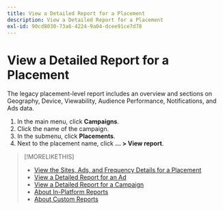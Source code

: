 ```yaml
---
title: View a Detailed Report for a Placement
description: View a Detailed Report for a Placement
exl-id: 90cd8030-73a6-4224-9a04-dcee91ce7d78
---
```

# View a Detailed Report for a Placement

The legacy placement-level report includes an overview and sections on Geography, Device, Viewability, Audience Performance, Notifications, and Ads data.

1. In the main menu, click **Campaigns**.
1. Click the name of the campaign.
1. In the submenu, click **Placements**.
1. Next to the placement name, click  **... > View report**.

>[!MORELIKETHIS]
>
>* [View the Sites, Ads, and Frequency Details for a Placement](/help/dsp/campaign-management/reports/placement-details-view.md)
>* [View a Detailed Report for an Ad](/help/dsp/campaign-management/ads/ad-view-report.md)
>* [View a Detailed Report for a Campaign](/help/dsp/campaign-management/campaigns/campaign-view-report.md)
>* [About In-Platform Reports](/help/dsp/campaign-management/reports/campaign-reports-about.md)
>* [About Custom Reports](/help/dsp/reports/report-about.md)
